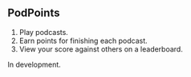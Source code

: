 ## PodPoints

1. Play podcasts.
2. Earn points for finishing each podcast.
3. View your score against others on a leaderboard.

In development.
